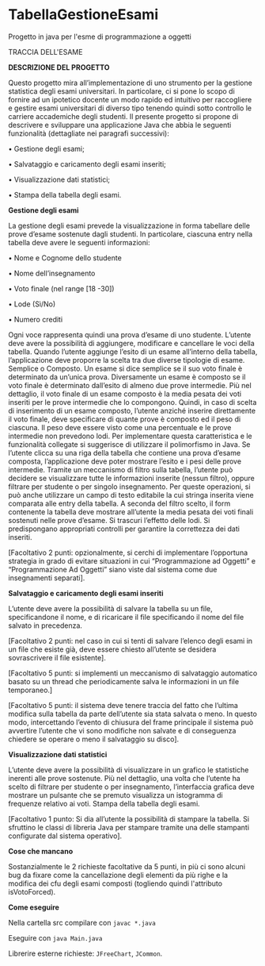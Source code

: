# TabellaGestioneEsami
Progetto in java per l'esme di programmazione a oggetti 

TRACCIA DELL'ESAME

**DESCRIZIONE DEL PROGETTO**

Questo progetto mira all’implementazione di uno strumento per la gestione statistica degli esami
universitari. In particolare, ci si pone lo scopo di fornire ad un ipotetico docente un modo rapido ed intuitivo
per raccogliere e gestire esami universitari di diverso tipo tenendo quindi sotto controllo le carriere
accademiche degli studenti.
Il presente progetto si propone di descrivere e sviluppare una applicazione Java che abbia le seguenti
funzionalità (dettagliate nei paragrafi successivi):

• Gestione degli esami;

• Salvataggio e caricamento degli esami inseriti;

• Visualizzazione dati statistici;

• Stampa della tabella degli esami.


**Gestione degli esami**

La gestione degli esami prevede la visualizzazione in forma tabellare delle prove d’esame sostenute dagli
studenti. In particolare, ciascuna entry nella tabella deve avere le seguenti informazioni:

• Nome e Cognome dello studente

• Nome dell’insegnamento

• Voto finale (nel range [18 -30])

• Lode (Sì/No)

• Numero crediti

Ogni voce rappresenta quindi una prova d’esame di uno studente.
L’utente deve avere la possibilità di aggiungere, modificare e cancellare le voci della tabella.
Quando l’utente aggiunge l’esito di un esame all’interno della tabella, l’applicazione deve proporre la scelta
tra due diverse tipologie di esame. Semplice o Composto.
Un esame si dice semplice se il suo voto finale è determinato da un’unica prova. Diversamente un esame è
composto se il voto finale è determinato dall’esito di almeno due prove intermedie. Più nel dettaglio, il voto
finale di un esame composto è la media pesata dei voti inseriti per le prove intermedie che lo compongono.
Quindi, in caso di scelta di inserimento di un esame composto, l’utente anziché inserire direttamente il voto
finale, deve specificare di quante prove è composto ed il peso di ciascuna. Il peso deve essere visto come una
percentuale e le prove intermedie non prevedono lodi.
Per implementare questa caratteristica e le funzionalità collegate si suggerisce di utilizzare il polimorfismo
in Java.
Se l’utente clicca su una riga della tabella che contiene una prova d’esame composta, l’applicazione deve
poter mostrare l’esito e i pesi delle prove intermedie.
Tramite un meccanismo di filtro sulla tabella, l’utente può decidere se visualizzare tutte le informazioni
inserite (nessun filtro), oppure filtrare per studente o per singolo insegnamento.
Per queste operazioni, si può anche utilizzare un campo di testo editabile la cui stringa inserita viene
comparata alle entry della tabella.
A seconda del filtro scelto, il form contenente la tabella deve mostrare all’utente la media pesata dei voti
finali sostenuti nelle prove d’esame. Si trascuri l’effetto delle lodi.
Si predispongano appropriati controlli per garantire la correttezza dei dati inseriti.

[Facoltativo 2 punti: opzionalmente, si cerchi di implementare l’opportuna strategia in grado di evitare
situazioni in cui “Programmazione ad Oggetti” e “Programmazione Ad Oggetti” siano viste dal sistema come
due insegnamenti separati].


**Salvataggio e caricamento degli esami inseriti**

L’utente deve avere la possibilità di salvare la tabella su un file, specificandone il nome, e di ricaricare il file
specificando il nome del file salvato in precedenza.

[Facoltativo 2 punti: nel caso in cui si tenti di salvare l’elenco degli esami in un file che esiste già, deve essere
chiesto all’utente se desidera sovrascrivere il file esistente].

[Facoltativo 5 punti: si implementi un meccanismo di salvataggio automatico basato su un thread che
periodicamente salva le informazioni in un file temporaneo.]

[Facoltativo 5 punti: il sistema deve tenere traccia del fatto che l’ultima modifica sulla tabella da parte
dell’utente sia stata salvata o meno. In questo modo, intercettando l’evento di chiusura del frame principale
il sistema può avvertire l’utente che vi sono modifiche non salvate e di conseguenza chiedere se operare o
meno il salvataggio su disco].

**Visualizzazione dati statistici**

L’utente deve avere la possibilità di visualizzare in un grafico le statistiche inerenti alle prove sostenute. Più
nel dettaglio, una volta che l’utente ha scelto di filtrare per studente o per insegnamento, l’interfaccia grafica
deve mostrare un pulsante che se premuto visualizza un istogramma di frequenze relativo ai voti.
Stampa della tabella degli esami.

[Facoltativo 1 punto: Si dia all’utente la possibilità di stampare la tabella. Si sfruttino le classi di libreria Java
per stampare tramite una delle stampanti configurate dal sistema operativo].

**Cose che mancano**

Sostanzialmente le 2 richieste facoltative da 5 punti, in più ci sono alcuni bug da fixare come la cancellazione degli elementi da più righe e la modifica dei cfu degli esami composti (togliendo quindi l'attributo isVotoForced).

**Come eseguire**

Nella cartella src compilare con ````javac *.java````

Eseguire con ````java Main.java````

Librerire esterne richieste: ````JFreeChart````, ````JCommon````.
